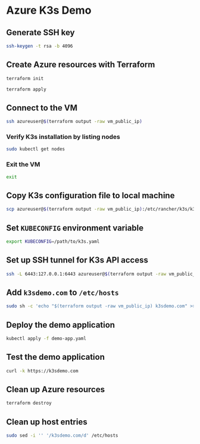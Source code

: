 # Azure K3s Demo

## Generate SSH key

```bash
ssh-keygen -t rsa -b 4096
```

## Create Azure resources with Terraform

```bash
terraform init
```

```bash
terraform apply
```

## Connect to the VM

```bash
ssh azureuser@$(terraform output -raw vm_public_ip)
```

### Verify K3s installation by listing nodes

```bash
sudo kubectl get nodes
```

### Exit the VM

```bash
exit
```

## Copy K3s configuration file to local machine

```bash
scp azureuser@$(terraform output -raw vm_public_ip):/etc/rancher/k3s/k3s.yaml /path/to/k3s.yaml
```

## Set `KUBECONFIG` environment variable

```bash
export KUBECONFIG=/path/to/k3s.yaml
```

## Set up SSH tunnel for K3s API access

```bash
ssh -L 6443:127.0.0.1:6443 azureuser@$(terraform output -raw vm_public_ip) -N
```

## Add `k3sdemo.com` to `/etc/hosts`

```bash
sudo sh -c 'echo "$(terraform output -raw vm_public_ip) k3sdemo.com" >> /etc/hosts'
```

## Deploy the demo application

```bash
kubectl apply -f demo-app.yaml
```

## Test the demo application

```bash
curl -k https://k3sdemo.com
```

## Clean up Azure resources

```bash
terraform destroy
```

## Clean up host entries

```bash
sudo sed -i '' '/k3sdemo.com/d' /etc/hosts
```
